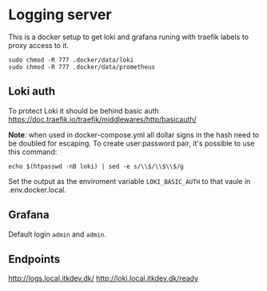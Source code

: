 # Logging server

This is a docker setup to get loki and grafana runing with traefik labels to proxy access to it.


```shell
sudo chmod -R 777 .docker/data/loki
sudo chmod -R 777 .docker/data/prometheus
```

## Loki auth

To protect Loki it should be behind basic auth https://doc.traefik.io/traefik/middlewares/http/basicauth/

__Note__: when used in docker-compose.yml all dollar signs in the hash need to be doubled for escaping.
To create user:password pair, it's possible to use this command:

```shell
echo $(htpasswd -nB loki) | sed -e s/\\$/\\$\\$/g
```

Set the output as the enviroment variable `LOKI_BASIC_AUTH` to that vaule in .env.docker.local.

## Grafana

Default login `admin` and `admin`.

## Endpoints

http://logs.local.itkdev.dk/
http://loki.local.itkdev.dk/ready
